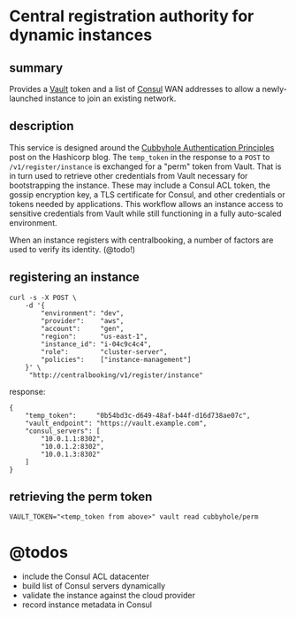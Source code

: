 # Central registration authority for dynamic instances

## summary

Provides a [Vault](https://vaultproject.io) token and a list of [Consul](https://consul.io) WAN addresses to allow a newly-launched instance to join an existing network.

## description

This service is designed around the [Cubbyhole Authentication Principles](https://hashicorp.com/blog/vault-cubbyhole-principles.html) post on the Hashicorp blog.  The `temp_token` in the response to a `POST` to `/v1/register/instance` is exchanged for a "perm" token from Vault.  That is in turn used to retrieve other credentials from Vault necessary for bootstrapping the instance.  These may include a Consul ACL token, the gossip encryption key, a TLS certificate for Consul, and other credentials or tokens needed by applications.  This workflow allows an instance access to sensitive credentials from Vault while still functioning in a fully auto-scaled environment.

When an instance registers with centralbooking, a number of factors are used to verify its identity. (@todo!)

## registering an instance

    curl -s -X POST \
        -d '{
            "environment": "dev",
            "provider":    "aws",
            "account":     "gen",
            "region":      "us-east-1",
            "instance_id": "i-04c9c4c4",
            "role":        "cluster-server",
            "policies":    ["instance-management"]
        }' \
         "http://centralbooking/v1/register/instance"

response:

    {
        "temp_token":     "0b54bd3c-d649-48af-b44f-d16d738ae07c",
        "vault_endpoint": "https://vault.example.com",
        "consul_servers": [
            "10.0.1.1:8302",
            "10.0.1.2:8302",
            "10.0.1.3:8302"
        ]
    }

## retrieving the perm token

    VAULT_TOKEN="<temp_token from above>" vault read cubbyhole/perm

# @todos

* include the Consul ACL datacenter
* build list of Consul servers dynamically
* validate the instance against the cloud provider
* record instance metadata in Consul

